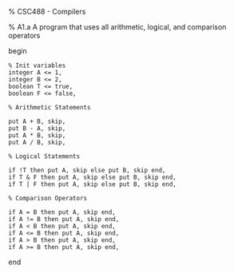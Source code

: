% CSC488 - Compilers

% A1.a A program that uses all arithmetic, logical, and comparison operators

begin
	
	% Init variables
	integer A <= 1,
	integer B <= 2,
	boolean T <= true,
	boolean F <= false,

	% Arithmetic Statements

	put A + B, skip,
	put B - A, skip,
	put A * B, skip,
	put A / B, skip,

	% Logical Statements

	if !T then put A, skip else put B, skip end,  
	if T & F then put A, skip else put B, skip end,
	if T | F then put A, skip else put B, skip end,

	% Comparison Operators

	if A = B then put A, skip end,
	if A != B then put A, skip end,
	if A < B then put A, skip end,
	if A <= B then put A, skip end,
	if A > B then put A, skip end,
	if A >= B then put A, skip end,

end